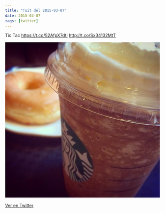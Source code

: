 ```yaml
---
title: "Tuit del 2015-03-07"
date: 2015-03-07
tags: [twitter]
---
```


Tic Tac https://t.co/52AfpX7dtI http://t.co/Sx34132MtT

![Imagen](/assets/images/574209531200303104-B_gAhrjW8AEQ7-u.jpg)

[Ver en Twitter](https://twitter.com/i/web/status/574209531200303104)
